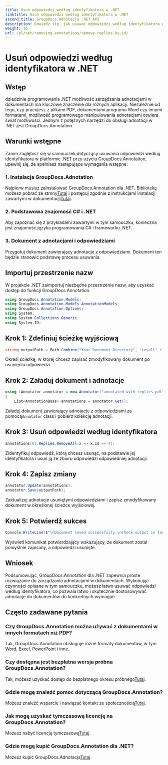 ```yaml
---
title: Usuń odpowiedzi według identyfikatora w .NET
linktitle: Usuń odpowiedzi według identyfikatora w .NET
second_title: GroupDocs.Adnotacja .NET API
description: Dowiedz się, jak usuwać odpowiedzi według identyfikatora w platformie .NET przy użyciu GroupDocs.Annotation. Postępuj zgodnie z naszym samouczkiem krok po kroku, aby efektywnie zarządzać adnotacjami w dokumentach.
weight: 16
url: /pl/net/removing-annotations/remove-replies-by-id/
---
```


# Usuń odpowiedzi według identyfikatora w .NET

## Wstęp
dziedzinie programowania .NET możliwość zarządzania adnotacjami w dokumentach ma kluczowe znaczenie dla różnych aplikacji. Niezależnie od tego, czy pracujesz z plikami PDF, dokumentami programu Word czy innymi formatami, możliwość programowego manipulowania adnotacjami otwiera świat możliwości. Jednym z potężnych narzędzi do obsługi adnotacji w .NET jest GroupDocs.Annotation.
## Warunki wstępne
Zanim zagłębisz się w samouczek dotyczący usuwania odpowiedzi według identyfikatora w platformie .NET przy użyciu GroupDocs.Annotation, upewnij się, że spełniasz następujące wymagania wstępne:
### 1. Instalacja GroupDocs.Adnotation
 Najpierw musisz zainstalować GroupDocs.Annotation dla .NET. Bibliotekę możesz pobrać ze strony[Tutaj](https://releases.groupdocs.com/annotation/net/) i postępuj zgodnie z instrukcjami instalacji zawartymi w dokumentacji[Tutaj](https://tutorials.groupdocs.com/annotation/net/).
### 2. Podstawowa znajomość C# i .NET
Aby zapoznać się z przykładami zawartymi w tym samouczku, konieczna jest znajomość języka programowania C# i frameworku .NET.
### 3. Dokument z adnotacjami i odpowiedziami
Przygotuj dokument zawierający adnotacje z odpowiedziami. Dokument ten będzie stanowić podstawę procesu usuwania.

## Importuj przestrzenie nazw
W projekcie .NET zaimportuj niezbędne przestrzenie nazw, aby uzyskać dostęp do funkcji GroupDocs.Annotation.
```csharp
using GroupDocs.Annotation.Models;
using GroupDocs.Annotation.Models.AnnotationModels;
using GroupDocs.Annotation.Options;
using System;
using System.Collections.Generic;
using System.IO;
```
## Krok 1: Zdefiniuj ścieżkę wyjściową
```csharp
string outputPath = Path.Combine("Your Document Directory", "result" + Path.GetExtension("input.pdf"));
```
Określ ścieżkę, w której chcesz zapisać zmodyfikowany dokument po usunięciu odpowiedzi.
## Krok 2: Załaduj dokument i adnotacje
```csharp
using (Annotator annotator = new Annotator("annotated_with_replies.pdf"))
{
    List<AnnotationBase> annotations = annotator.Get();
```
 Załaduj dokument zawierający adnotacje z odpowiedziami za pomocą`Annotator` class i pobierz kolekcję adnotacji.
## Krok 3: Usuń odpowiedzi według identyfikatora
```csharp
annotations[0].Replies.RemoveAll(x => x.Id == 4);
```
Zidentyfikuj odpowiedź, którą chcesz usunąć, na podstawie jej identyfikatora i usuń ją ze zbioru odpowiedzi odpowiedniej adnotacji.
## Krok 4: Zapisz zmiany
```csharp
annotator.Update(annotations);
annotator.Save(outputPath);
```
Zaktualizuj adnotacje usuniętymi odpowiedziami i zapisz zmodyfikowany dokument w określonej ścieżce wyjściowej.
## Krok 5: Potwierdź sukces
```csharp
Console.WriteLine($"\nDocument saved successfully.\nCheck output in {outputPath}.");
```
Wyświetl komunikat potwierdzający wskazujący, że dokument został pomyślnie zapisany, a odpowiedzi usunięte.

## Wniosek
Podsumowując, GroupDocs.Annotation dla .NET zapewnia proste rozwiązanie do zarządzania adnotacjami w dokumentach. Wykonując czynności opisane w tym samouczku, możesz łatwo usuwać odpowiedzi według identyfikatora, co pozwala łatwo i skutecznie dostosowywać adnotacje do dokumentów do konkretnych wymagań.
## Często zadawane pytania
### Czy GroupDocs.Annotation można używać z dokumentami w innych formatach niż PDF?
Tak, GroupDocs.Annotation obsługuje różne formaty dokumentów, w tym Word, Excel, PowerPoint i inne.
### Czy dostępna jest bezpłatna wersja próbna GroupDocs.Annotation?
 Tak, możesz uzyskać dostęp do bezpłatnego okresu próbnego[Tutaj](https://releases.groupdocs.com/).
### Gdzie mogę znaleźć pomoc dotyczącą GroupDocs.Annotation?
 Możesz znaleźć wsparcie i nawiązać kontakt ze społecznością[Tutaj](https://forum.groupdocs.com/c/annotation/10).
### Jak mogę uzyskać tymczasową licencję na GroupDocs.Annotation?
 Możesz nabyć licencję tymczasową[Tutaj](https://purchase.groupdocs.com/temporary-license/).
### Gdzie mogę kupić GroupDocs.Annotation dla .NET?
 Możesz kupić GroupDocs.Adnotacja[Tutaj](https://purchase.groupdocs.com/buy).